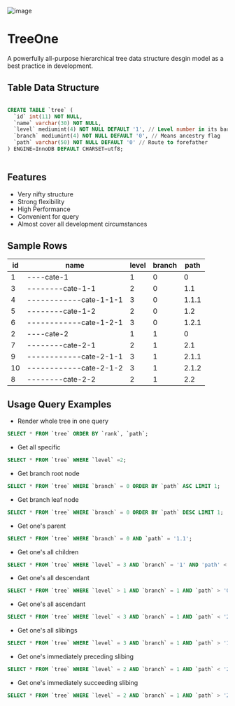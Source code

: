 ![image](https://user-images.githubusercontent.com/11038908/115105872-32220a80-9f94-11eb-96e0-8e84c30e79f5.png)

# TreeOne
A powerfully all-purpose hierarchical tree data structure desgin model as a best practice in development. 

## Table Data Structure

```sql

CREATE TABLE `tree` (
  `id` int(11) NOT NULL,
  `name` varchar(30) NOT NULL, 
  `level` mediumint(4) NOT NULL DEFAULT '1', // Level number in its barnch
  `branch` mediumint(4) NOT NULL DEFAULT '0', // Means ancestry flag
  `path` varchar(50) NOT NULL DEFAULT '0' // Route to forefather
) ENGINE=InnoDB DEFAULT CHARSET=utf8;
  
```

## Features
- Very nifty structure
- Strong flexibility
- High Performance
- Convenient for query
- Almost cover all development circumstances


##  Sample Rows
id | name | level | branch | path 
--- | --- | --- | --- | --- 
1 | ----cate-1 | 1 | 0 | 0 
3 | --------cate-1-1 | 2 | 0 | 1.1 
4 | ------------cate-1-1-1 | 3 | 0 | 1.1.1 
5 | --------cate-1-2 | 2 | 0 | 1.2 
6 | ------------cate-1-2-1 | 3 | 0 | 1.2.1 
2 | ----cate-2 | 1 | 1 | 0 
7 | --------cate-2-1 | 2 | 1 | 2.1 
9 | ------------cate-2-1-1 | 3 | 1 | 2.1.1 
10 | ------------cate-2-1-2 | 3 | 1 | 2.1.2 
8 | --------cate-2-2 | 2 | 1 | 2.2

## Usage Query Examples

- Render whole tree in one query
```sql
SELECT * FROM `tree` ORDER BY `rank`, `path`;
```

- Get all specific
```sql
SELECT * FROM `tree` WHERE `level` =2;
```

- Get branch root node
```sql
SELECT * FROM `tree` WHERE `branch` = 0 ORDER BY `path` ASC LIMIT 1;
```

- Get branch leaf node
```sql
SELECT * FROM `tree` WHERE `branch` = 0 ORDER BY `path` DESC LIMIT 1;
```

- Get one's parent
```sql
SELECT * FROM `tree` WHERE `branch` = 0 AND `path` = '1.1';
```

- Get one's all children
```sql
SELECT * FROM `tree` WHERE `level` = 3 AND `branch` = '1' AND 'path' < '2.2';
```

- Get one's all descendant
```sql
SELECT * FROM `tree` WHERE `level` > 1 AND `branch` = 1 AND `path` > '0';
```

- Get one's all ascendant
```sql
SELECT * FROM `tree` WHERE `level` < 3 AND `branch` = 1 AND `path` < '2.1.2';
```

- Get one's all slibings
```sql
SELECT * FROM `tree` WHERE `level` = 3 AND `branch` = 1 AND `path` > '1.1';
```

- Get one's immediately preceding slibing
```sql
SELECT * FROM `tree` WHERE `level` = 2 AND `branch` = 1 AND `path` < '2.2' ORDER BY `path` DESC LIMIT 1;
```

- Get one's immediately succeeding slibing
```sql
SELECT * FROM `tree` WHERE `level` = 2 AND `branch` = 1 AND `path` > '2.2' ORDER BY `path` ASC LIMIT 1;
```

